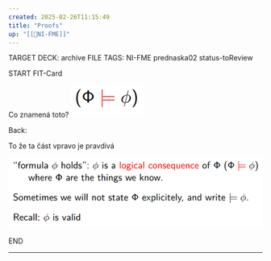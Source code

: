 ```yaml
---
created: 2025-02-26T11:15:49
title: "Proofs"
up: "[[📖NI-FME]]"
---
```


TARGET DECK: archive
FILE TAGS: NI-FME prednaska02 status-toReview


START
FIT-Card

Co znamená toto?
![](../../../Assets/Pasted%20image%2020250226111604.png)

Back:

To že ta část vpravo je pravdivá

![](../../../Assets/Pasted%20image%2020250226111614.png)
<!--ID: 1746599655294-->
END

---
